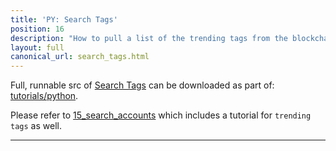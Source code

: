 ```yaml
---
title: 'PY: Search Tags'
position: 16
description: "How to pull a list of the trending tags from the blockchain using Python."
layout: full
canonical_url: search_tags.html
---              
```

<span class="fa-pull-left top-of-tutorial-repo-link"><span class="first-word">Full</span>, runnable src of [Search Tags](https://gitlab.syncad.com/hive/devportal/-/tree/master/tutorials/python/tutorials/16_search_tags) can be downloaded as part of: [tutorials/python](https://gitlab.syncad.com/hive/devportal/-/tree/master/tutorials/python).</span>
<br>



Please refer to [15_search_accounts](search_accounts) which includes a tutorial for `trending tags` as well.

---
